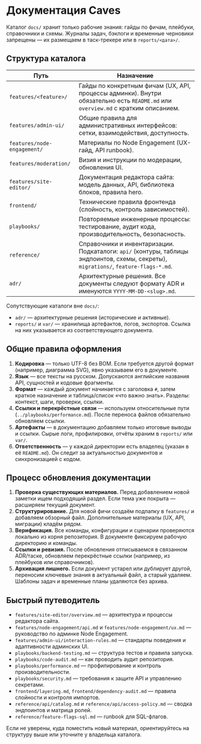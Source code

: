 # Документация Caves

Каталог `docs/` хранит только рабочие знания: гайды по фичам, плейбуки, справочники и схемы. Журналы задач, бэклоги и временные черновики запрещены — их размещаем в таск-трекере или в `reports/<дата>/`.

## Структура каталога

| Путь | Назначение |
|------|------------|
| `features/<feature>/` | Гайды по конкретным фичам (UX, API, процессы админки). Внутри обязательно есть `README.md` или `overview.md` с кратким описанием. |
| `features/admin-ui/` | Общие правила для административных интерфейсов: сетки, взаимодействия, доступность. |
| `features/node-engagement/` | Материалы по Node Engagement (UX-гайд, API runbook). |
| `features/moderation/` | Визия и инструкции по модерации, обновления UI. |
| `features/site-editor/` | Документация редактора сайта: модель данных, API, библиотека блоков, правила hero. |
| `frontend/` | Технические правила фронтенда (слойность, контроль зависимостей). |
| `playbooks/` | Повторяемые инженерные процессы: тестирование, аудит кода, производительность, безопасность. |
| `reference/` | Справочники и инвентаризации. Подкаталоги: `api/` (контуры, таблицы эндпоинтов, схемы, секреты), `migrations/`, `feature-flags-*.md`. |
| `adr/` | Архитектурные решения. Все документы следуют формату ADR и именуются `YYYY-MM-DD-<slug>.md`. |

Сопутствующие каталоги вне `docs/`:
- `adr/` — архитектурные решения (исторические и активные).  
- `reports/` и `var/` — хранилища артефактов, логов, экспортов. Ссылка на них указывается из соответствующего документа.

## Общие правила оформления

1. **Кодировка** — только UTF-8 без BOM. Если требуется другой формат (например, диаграмма SVG), явно указываем его в документе.
2. **Язык** — все тексты на русском. Допускаются английские названия API, сущностей и кодовые фрагменты.
3. **Формат** — каждый документ начинается с заголовка `#`, затем краткое назначение и таблица/список «что важно знать». Разделы: контекст, шаги, проверки, ссылки.
4. **Ссылки и перекрёстные связи** — используем относительные пути (`../playbooks/performance.md`). После переноса файлов обязательно обновляем ссылки.
5. **Артефакты** — в документацию добавляем только итоговые выводы и ссылки. Сырые логи, профилировки, отчёты храним в `reports/` или `var/`.
6. **Ответственность** — у каждой директории есть владелец (указан в её `README.md`). Он следит за актуальностью документов и синхронизацией с кодом.

## Процесс обновления документации

1. **Проверка существующих материалов.** Перед добавлением новой заметки ищем подходящий раздел. Если тема уже покрыта — расширяем текущий документ.
2. **Структурирование.** Для новой фичи создаём подпапку в `features/` и добавляем обзорный файл. Дополнительные материалы (UX, API, миграции) кладём рядом.
3. **Верификация.** Все команды, конфигурации и сценарии проверяются локально из корня репозитория. В документе фиксируем рабочую директорию и команды.
4. **Ссылки и ревизия.** После обновления отписываемся в связанном ADR/таске, обновляем перекрёстные ссылки (например, из плейбуков или справочников).
5. **Архивация лишнего.** Если документ устарел или дублирует другой, переносим ключевые знания в актуальный файл, а старый удаляем. Шаблоны задач и временные планы удаляются без архива.

## Быстрый путеводитель

- `features/site-editor/overview.md` — архитектура и процессы редактора сайта.  
- `features/node-engagement/api.md` и `features/node-engagement/ux.md` — руководство по админке Node Engagement.  
- `features/admin-ui/interaction-rules.md` — стандарты поведения и адаптивности админских UI.  
- `playbooks/backend-testing.md` — структура тестов и правила запуска.  
- `playbooks/code-audit.md` — как проводить аудит репозитория.  
- `playbooks/performance.md` — профилирование и контроль производительности.  
- `playbooks/security.md` — требования к защите API и управлению секретами.  
- `frontend/layering.md`, `frontend/dependency-audit.md` — правила слойности и контроля импортов.  
- `reference/api/catalog.md` и `reference/api/access-policy.md` — сводка эндпоинтов и матрица ролей.  
- `reference/feature-flags-sql.md` — runbook для SQL-флагов.

Если не уверены, куда поместить новый материал, ориентируйтесь на структуру выше или уточните у владельца каталога.
